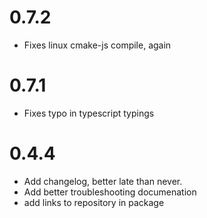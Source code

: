# 0.7.2

- Fixes linux cmake-js compile, again

# 0.7.1

- Fixes typo in typescript typings

# 0.4.4

- Add changelog, better late than never.
- Add better troubleshooting documenation 
- add links to repository in package